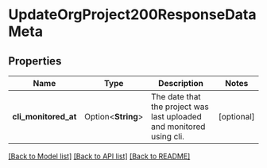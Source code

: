 # UpdateOrgProject200ResponseDataMeta

## Properties

Name | Type | Description | Notes
------------ | ------------- | ------------- | -------------
**cli_monitored_at** | Option<**String**> | The date that the project was last uploaded and monitored using cli. | [optional]

[[Back to Model list]](../README.md#documentation-for-models) [[Back to API list]](../README.md#documentation-for-api-endpoints) [[Back to README]](../README.md)


